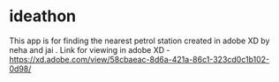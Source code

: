 # ideathon
This app is for finding the nearest petrol station created in adobe XD by neha and jai .
Link for viewing in adobe XD - https://xd.adobe.com/view/58cbaeac-8d6a-421a-86c1-323cd0c1b102-0d98/


